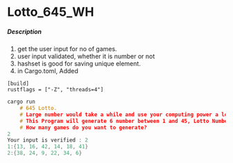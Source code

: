 # Lotto_645_WH

##### Description
1) get the user input for no of games.
2) user input validated, whether it is number or not
3) hashset is good for saving unique element.
4) in Cargo.toml, Added 
``` 
[build]
rustflags = ["-Z", "threads=4"]
```

```c
cargo run
    # 645 Lotto.
    # Large number would take a while and use your computing power a lot.
    # This Program will generate 6 number between 1 and 45, Lotto Number.
    # How many games do you want to generate?  
2
Your input is verified : 2
1:{13, 16, 42, 14, 18, 41}
2:{38, 24, 9, 22, 34, 6}
```